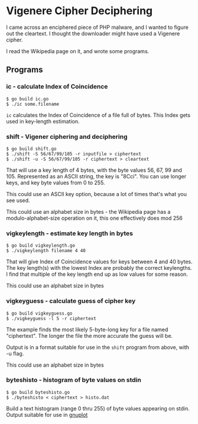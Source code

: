 # Vigenere Cipher Deciphering

I came across an enciphered piece of PHP malware, and I
wanted to figure out the cleartext. I thought the downloader
might have used a Vigenere cipher.

I read the Wikipedia page on it, and wrote some programs.

## Programs

### ic - calculate Index of Coincidence

	$ go build ic.go
	$ ./ic some.filename

`ic` calculates the Index of Coincidence of a file full of bytes.
This Index gets used in key-length estimation.

### shift - Vigener ciphering and deciphering

	$ go build shift.go
	$ ./shift -S 56/67/99/105 -r inputfile > ciphertext
    $ ./shift -u -S 56/67/99/105 -r ciphertext > cleartext

That will use a key length of 4 bytes, with the byte values 56, 67, 99 and 105.
Represented as an ASCII string, the key is "8Cci". You can use longer keys, and
key byte values from 0 to 255.

This could use an ASCII key option, because a lot of times that's what you see used.

This could use an alphabet size in bytes - the Wikipedia page
has a modulo-alphabet-size operation on it, this one effectively
does mod 256

### vigkeylength - estimate key length in bytes

    $ go build vigkeylength.go
    $ ./vigkeylength filename 4 40

That will give Index of Coincidence values for keys between 4 and 40 bytes.
The key length(s) with the lowest Index are probably the correct keylengths.
I find that multiple of the key length end up as low values for some reason.

This could use an alphabet size in bytes

### vigkeyguess - calculate guess of cipher key

    $ go build vigkeyguess.go
    $ ./vigkeyguess -l 5 -r ciphertext

The example finds the most likely 5-byte-long key for a file named "ciphertext".
The longer the file the more accurate the guess will be.

Output is in a format suitable for use in the `shift` program from above, with -u flag.

This could use an alphabet size in bytes

### byteshisto - histogram of byte values on stdin

    $ go build byteshisto.go
    $ ./byteshisto < ciphertext > histo.dat

Build a text histogram (range 0 thru 255) of byte values
appearing on stdin. Output suitable for use in [gnuplot](http://gnuplot.info/)
